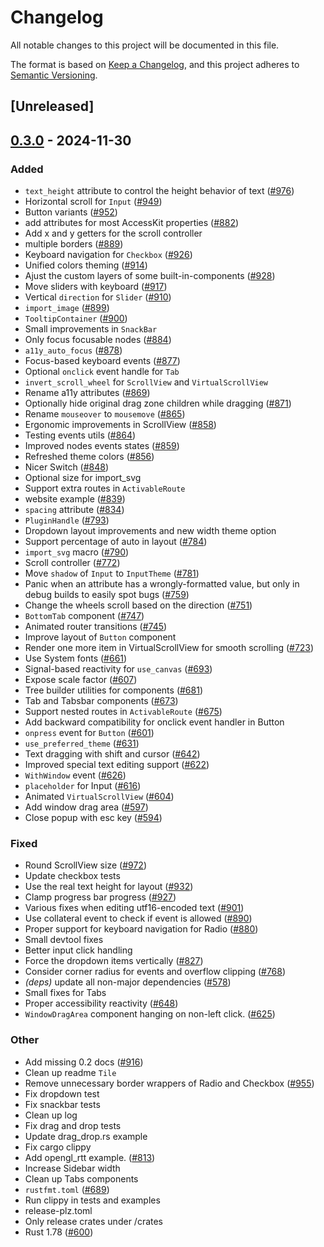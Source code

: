# Changelog

All notable changes to this project will be documented in this file.

The format is based on [Keep a Changelog](https://keepachangelog.com/en/1.0.0/),
and this project adheres to [Semantic Versioning](https://semver.org/spec/v2.0.0.html).

## [Unreleased]

## [0.3.0](https://github.com/RobertasJ/freya/compare/freya-components-v0.2.1...freya-components-v0.3.0) - 2024-11-30

### Added

- `text_height` attribute to control the height behavior of text ([#976](https://github.com/RobertasJ/freya/pull/976))
- Horizontal scroll for `Input` ([#949](https://github.com/RobertasJ/freya/pull/949))
- Button variants ([#952](https://github.com/RobertasJ/freya/pull/952))
- add attributes for most AccessKit properties ([#882](https://github.com/RobertasJ/freya/pull/882))
- Add x and y getters for the scroll controller
- multiple borders ([#889](https://github.com/RobertasJ/freya/pull/889))
- Keyboard navigation for `Checkbox` ([#926](https://github.com/RobertasJ/freya/pull/926))
- Unified colors theming ([#914](https://github.com/RobertasJ/freya/pull/914))
- Ajust the custom layers of some built-in-components ([#928](https://github.com/RobertasJ/freya/pull/928))
- Move sliders with keyboard ([#917](https://github.com/RobertasJ/freya/pull/917))
- Vertical `direction` for `Slider` ([#910](https://github.com/RobertasJ/freya/pull/910))
- `import_image` ([#899](https://github.com/RobertasJ/freya/pull/899))
- `TooltipContainer` ([#900](https://github.com/RobertasJ/freya/pull/900))
- Small improvements in `SnackBar`
- Only focus focusable nodes ([#884](https://github.com/RobertasJ/freya/pull/884))
- `a11y_auto_focus` ([#878](https://github.com/RobertasJ/freya/pull/878))
- Focus-based keyboard events ([#877](https://github.com/RobertasJ/freya/pull/877))
- Optional `onclick` event handle for `Tab`
- `invert_scroll_wheel` for `ScrollView` and `VirtualScrollView`
- Rename a11y attributes ([#869](https://github.com/RobertasJ/freya/pull/869))
- Optionally hide original drag zone children while dragging ([#871](https://github.com/RobertasJ/freya/pull/871))
- Rename `mouseover` to `mousemove` ([#865](https://github.com/RobertasJ/freya/pull/865))
- Ergonomic improvements in ScrollView ([#858](https://github.com/RobertasJ/freya/pull/858))
- Testing events utils ([#864](https://github.com/RobertasJ/freya/pull/864))
- Improved nodes events states ([#859](https://github.com/RobertasJ/freya/pull/859))
- Refreshed theme colors ([#856](https://github.com/RobertasJ/freya/pull/856))
- Nicer Switch ([#848](https://github.com/RobertasJ/freya/pull/848))
- Optional size for import_svg
- Support extra routes in `ActivableRoute`
- website example ([#839](https://github.com/RobertasJ/freya/pull/839))
- `spacing` attribute ([#834](https://github.com/RobertasJ/freya/pull/834))
- `PluginHandle` ([#793](https://github.com/RobertasJ/freya/pull/793))
- Dropdown layout improvements and new width theme option
- Support percentage of auto in layout ([#784](https://github.com/RobertasJ/freya/pull/784))
- `import_svg` macro ([#790](https://github.com/RobertasJ/freya/pull/790))
- Scroll controller ([#772](https://github.com/RobertasJ/freya/pull/772))
- Move `shadow` of `Input` to `InputTheme` ([#781](https://github.com/RobertasJ/freya/pull/781))
- Panic when an attribute has a wrongly-formatted value, but only in debug builds to easily spot bugs ([#759](https://github.com/RobertasJ/freya/pull/759))
- Change the wheels scroll based on the direction ([#751](https://github.com/RobertasJ/freya/pull/751))
- `BottomTab` component ([#747](https://github.com/RobertasJ/freya/pull/747))
- Animated router transitions ([#745](https://github.com/RobertasJ/freya/pull/745))
- Improve layout of `Button` component
- Render one more item in VirtualScrollView for smooth scrolling ([#723](https://github.com/RobertasJ/freya/pull/723))
- Use System fonts ([#661](https://github.com/RobertasJ/freya/pull/661))
- Signal-based reactivity for `use_canvas` ([#693](https://github.com/RobertasJ/freya/pull/693))
- Expose scale factor ([#607](https://github.com/RobertasJ/freya/pull/607))
- Tree builder utilities for components ([#681](https://github.com/RobertasJ/freya/pull/681))
- Tab and Tabsbar components ([#673](https://github.com/RobertasJ/freya/pull/673))
- Support nested routes in `ActivableRoute` ([#675](https://github.com/RobertasJ/freya/pull/675))
- Add backward compatibility for onclick event handler in Button
- `onpress` event for `Button` ([#601](https://github.com/RobertasJ/freya/pull/601))
- `use_preferred_theme` ([#631](https://github.com/RobertasJ/freya/pull/631))
- Text dragging with shift and cursor ([#642](https://github.com/RobertasJ/freya/pull/642))
- Improved special text editing support ([#622](https://github.com/RobertasJ/freya/pull/622))
- `WithWindow` event ([#626](https://github.com/RobertasJ/freya/pull/626))
- `placeholder` for Input ([#616](https://github.com/RobertasJ/freya/pull/616))
- Animated `VirtualScrollView` ([#604](https://github.com/RobertasJ/freya/pull/604))
- Add window drag area ([#597](https://github.com/RobertasJ/freya/pull/597))
- Close popup with esc key ([#594](https://github.com/RobertasJ/freya/pull/594))

### Fixed

- Round ScrollView size ([#972](https://github.com/RobertasJ/freya/pull/972))
- Update checkbox tests
- Use the real text height for layout ([#932](https://github.com/RobertasJ/freya/pull/932))
- Clamp progress bar progress ([#927](https://github.com/RobertasJ/freya/pull/927))
- Various fixes when editing utf16-encoded text ([#901](https://github.com/RobertasJ/freya/pull/901))
- Use collateral event to check if event is allowed ([#890](https://github.com/RobertasJ/freya/pull/890))
- Proper support for keyboard navigation for Radio ([#880](https://github.com/RobertasJ/freya/pull/880))
- Small devtool fixes
- Better input click handling
- Force the dropdown items vertically ([#827](https://github.com/RobertasJ/freya/pull/827))
- Consider corner radius for events and overflow clipping ([#768](https://github.com/RobertasJ/freya/pull/768))
- *(deps)* update all non-major dependencies ([#578](https://github.com/RobertasJ/freya/pull/578))
- Small fixes for Tabs
- Proper accessibility reactivity ([#648](https://github.com/RobertasJ/freya/pull/648))
- `WindowDragArea` component hanging on non-left click. ([#625](https://github.com/RobertasJ/freya/pull/625))

### Other

- Add missing 0.2 docs ([#916](https://github.com/RobertasJ/freya/pull/916))
- Clean up readme `Tile`
- Remove unnecessary border wrappers of Radio and Checkbox ([#955](https://github.com/RobertasJ/freya/pull/955))
- Fix dropdown test
- Fix snackbar tests
- Clean up log
- Fix drag and drop tests
- Update drag_drop.rs example
- Fix cargo clippy
- Add opengl_rtt example. ([#813](https://github.com/RobertasJ/freya/pull/813))
- Increase Sidebar width
- Clean up Tabs components
- `rustfmt.toml` ([#689](https://github.com/RobertasJ/freya/pull/689))
- Run clippy in tests and examples
- release-plz.toml
- Only release crates under /crates
- Rust 1.78 ([#600](https://github.com/RobertasJ/freya/pull/600))
